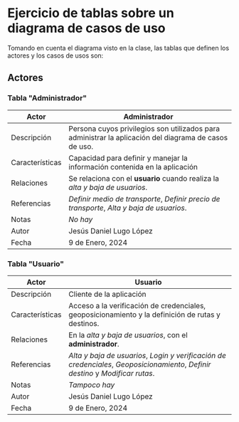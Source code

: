 # Ejercicio de tablas sobre un diagrama de casos de uso

Tomando en cuenta el diagrama visto en la clase, las tablas que definen los actores y los casos de usos son:

## Actores

### Tabla "Administrador"

|  Actor | Administrador |
|---|---|
| Descripción  | Persona cuyos privilegios son utilizados para administrar la aplicación del diagrama de casos de uso. |
| Características  | Capacidad para definir y manejar la información contenida en la aplicación |
| Relaciones | Se relaciona con el **usuario** cuando realiza la *alta y baja de usuarios*.  |
| Referencias | *Definir medio de transporte*, *Definir precio de transporte*, *Alta y baja de usuarios*. |   
|  Notas | *No hay* |
| Autor  | Jesús Daniel Lugo López |
|Fecha | 9 de Enero, 2024 |

### Tabla "Usuario"

|  Actor | Usuario |
|---|---|
| Descripción  | Cliente de la aplicación  |
| Características  | Acceso a la verificación de credenciales, geoposicionamiento y la definición de rutas y destinos. |
| Relaciones | En la *alta y baja de usuarios*, con el **administrador**.  |
| Referencias | *Alta y baja de usuarios*, *Login y verificación de credenciales*, *Geoposicionamiento*, *Definir destino* y *Modificar rutas*. |   
|  Notas |  *Tampoco hay* |
| Autor  | Jesús Daniel Lugo López |
|Fecha | 9 de Enero, 2024 |